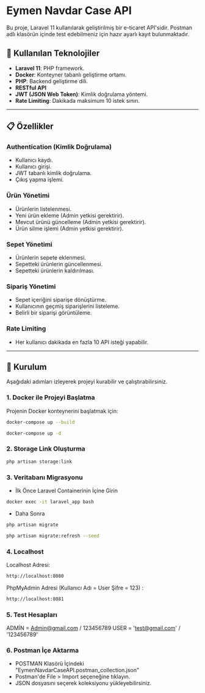 # Eymen Navdar Case API

Bu proje, Laravel 11 kullanılarak geliştirilmiş bir e-ticaret API'sidir. Postman adlı klasörün içinde test edebilmeniz için hazır ayarlı kayıt bulunmaktadır.

## 🚀 Kullanılan Teknolojiler

-   **Laravel 11**: PHP framework.
-   **Docker**: Konteyner tabanlı geliştirme ortamı.
-   **PHP**: Backend geliştirme dili.
-   **RESTful API**
-   **JWT (JSON Web Token)**: Kimlik doğrulama yöntemi.
-   **Rate Limiting**: Dakikada maksimum 10 istek sınırı.

---

## 📋 Özellikler

### Authentication (Kimlik Doğrulama)

-   Kullanıcı kaydı.
-   Kullanıcı girişi.
-   JWT tabanlı kimlik doğrulama.
-   Çıkış yapma işlemi.

### Ürün Yönetimi

-   Ürünlerin listelenmesi.
-   Yeni ürün ekleme (Admin yetkisi gerektirir).
-   Mevcut ürünü güncelleme (Admin yetkisi gerektirir).
-   Ürün silme işlemi (Admin yetkisi gerektirir).

### Sepet Yönetimi

-   Ürünlerin sepete eklenmesi.
-   Sepetteki ürünlerin güncellenmesi.
-   Sepetteki ürünlerin kaldırılması.

### Sipariş Yönetimi

-   Sepet içeriğini siparişe dönüştürme.
-   Kullanıcının geçmiş siparişlerini listeleme.
-   Belirli bir siparişi görüntüleme.

### Rate Limiting

-   Her kullanıcı dakikada en fazla 10 API isteği yapabilir.

---

## 🔧 Kurulum

Aşağıdaki adımları izleyerek projeyi kurabilir ve çalıştırabilirsiniz.

### 1. Docker ile Projeyi Başlatma

Projenin Docker konteynerini başlatmak için:

```bash
docker-compose up --build

docker-compose up -d
```

### 2. Storage Link Oluşturma

```bash
php artisan storage:link
```

### 3. Veritabanı Migrasyonu

-   İlk Önce Laravel Containerinin İçine Girin

```bash
docker exec -it laravel_app bash
```

-   Daha Sonra

```bash
php artisan migrate

php artisan migrate:refresh --seed
```

### 4. Localhost

Localhost Adresi:

```bash
http://localhost:8080
```

PhpMyAdmin Adresi (Kullanıcı Adı = User Şifre = 123) :

```bash
http://localhost:8081
```

### 5. Test Hesapları

ADMİN = Admin@gmail.com / 123456789
USER = 'test@gmail.com' / '123456789'

### 6. Postman İçe Aktarma

-   POSTMAN Klasörü İçindeki "EymenNavdarCaseAPI.postman_collection.json"
-   Postman'de File > Import seçeneğine tıklayın.
-   JSON dosyasını seçerek koleksiyonu yükleyebilirsiniz.
